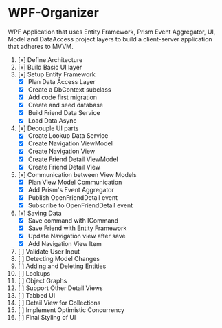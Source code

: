 # WPF-Organizer
WPF Application that uses Entity Framework, Prism Event Aggregator, UI, Model and DataAccess project layers to build a client-server application that adheres to MVVM.

1. [x] Define Architecture
2. [x] Build Basic UI layer
3. [x] Setup Entity Framework
   - [x] Plan Data Access Layer
   - [x] Create a DbContext subclass
   - [x] Add code first migration
   - [x] Create and seed database
   - [x] Build Friend Data Service
   - [x] Load Data Async
4. [x] Decouple UI parts
   - [x] Create Lookup Data Service
   - [x] Create Navigation ViewModel
   - [x] Create Navigation View
   - [x] Create Friend Detail ViewModel
   - [x] Create Friend Detail View 
5. [x] Communication between View Models
   - [x] Plan View Model Communication
   - [x] Add Prism's Event Aggregator
   - [x] Publish OpenFriendDetail event
   - [x] Subscribe to OpenFriendDetail event
6. [x] Saving Data
   - [x] Save command with ICommand
   - [x] Save Friend with Entity Framework
   - [x] Update Navigation view after save
   - [x] Add Navigation View Item
7. [ ] Validate User Input
8. [ ] Detecting Model Changes
9. [ ] Adding and Deleting Entities
10. [ ] Lookups
11. [ ] Object Graphs
12. [ ] Support Other Detail Views
13. [ ] Tabbed UI
14. [ ] Detail View for Collections
15. [ ] Implement Optimistic Concurrency
16. [ ] Final Styling of UI
